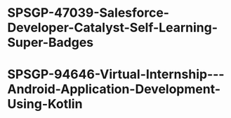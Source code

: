# SPSGP-47039-Salesforce-Developer-Catalyst-Self-Learning-Super-Badges
# SPSGP-94646-Virtual-Internship---Android-Application-Development-Using-Kotlin
